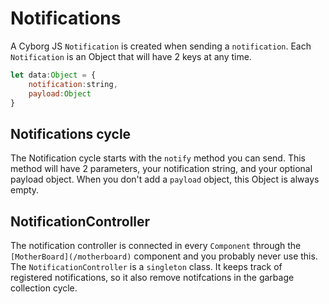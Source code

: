 #  Notifications
A Cyborg JS `Notification` is created when sending a `notification`. Each `Notification` is an Object that will have 2 keys at any time.

``` .js
let data:Object = {
    notification:string,
    payload:Object
}
```

## Notifications cycle
The Notification cycle starts with the `notify` method you can send. This method will have 2 parameters, your notification string, and your optional payload object.
When you don't add a `payload` object, this Object is always empty. 

## NotificationController
The notification controller is connected in every `Component` through the ` [MotherBoard](/motherboard) ` component and you probably never use this. The `NotificationController` is a `singleton` class.
It keeps track of registered notifications, so it also remove notifcations in the garbage collection cycle. 
